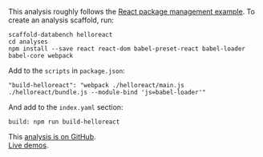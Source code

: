 This analysis roughly follows the [React package management example](https://facebook.github.io/react/docs/package-management.html).
To create an analysis scaffold, run:

    scaffold-databench helloreact
    cd analyses
    npm install --save react react-dom babel-preset-react babel-loader babel-core webpack

Add to the `scripts` in `package.json`:

    "build-helloreact": "webpack ./helloreact/main.js ./helloreact/bundle.js --module-bind 'js=babel-loader'"

And add to the `index.yaml` section:

    build: npm run build-helloreact

<i class="fa fa-fw fa-github"></i>
This [analysis is on GitHub](https://github.com/svenkreiss/databench_examples/tree/master/analyses/helloreact).<br />
<i class="fa fa-fw fa-external-link"></i>
[Live demos](http://databench-examples.trivial.io).

